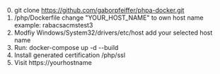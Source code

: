 0. git clone https://github.com/gaborpfeiffer/phpa-docker.git
1. /php/Dockerfile change "YOUR_HOST_NAME" to own host name example: rabacsacmstest3
2. Modfiy Windows/System32/drivers/etc/host add your selected host name
3. Run: docker-compose up -d --build
4. Install generated certification /php/ssl
5. Visit https://yourhostname